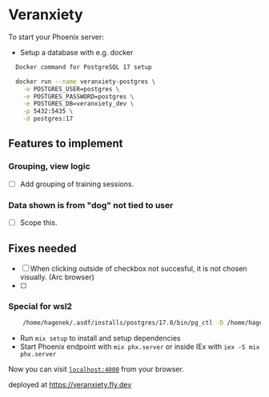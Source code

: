 # Veranxiety

To start your Phoenix server:

- Setup a database with e.g. docker

```zsh
  Docker command for PostgreSQL 17 setup

  docker run --name veranxiety-postgres \
    -e POSTGRES_USER=postgres \
    -e POSTGRES_PASSWORD=postgres \
    -e POSTGRES_DB=veranxiety_dev \
    -p 5432:5435 \
    -d postgres:17
```

## Features to implement

### Grouping, view logic
- [ ] Add grouping of training sessions.

### Data shown is from "dog" not tied to user

- [ ] Scope this.

## Fixes needed

- [ ] When clicking outside of checkbox not succesful, it is not chosen visually. (Arc browser)
- [ ]

### Special for wsl2

```zsh
    /home/hagenek/.asdf/installs/postgres/17.0/bin/pg_ctl -D /home/hagenek/.asdf/installs/postgres/17.0/data -l logfile starV
```

- Run `mix setup` to install and setup dependencies
- Start Phoenix endpoint with `mix phx.server` or inside IEx with `iex -S mix phx.server`

Now you can visit [`localhost:4000`](http://localhost:4000) from your browser.

deployed at https://veranxiety.fly.dev
